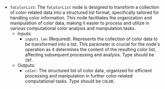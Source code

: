 - `ToColorList`: The `ToColorList` node is designed to transform a collection of color-related data into a structured list format, specifically tailored for handling color information. This node facilitates the organization and manipulation of color data, making it easier to process and utilize in various computational color analysis and manipulation tasks.
    - Inputs:
        - `inputs_len` (Required): Represents the collection of color data to be transformed into a list. This parameter is crucial for the node's operation as it determines the content of the resulting color list, affecting subsequent processing and analysis. Type should be `INT`.
    - Outputs:
        - `color`: The structured list of color data, organized for efficient processing and manipulation in further color-related computational tasks. Type should be `COLOR`.
